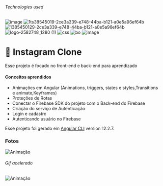 ###### Technologies used
![image](https://user-images.githubusercontent.com/81401104/138545019-2ce3a339-e748-44ba-b121-a0e5a96ef64b.png)
![1ts38545019-2ce3a339-e748-44ba-b121-a0e5a96ef64b](https://user-images.githubusercontent.com/81401104/138545211-cd3a5c81-95fe-4dc0-95f6-1d4765b7cca5.png)
![1385450129-2ce3a339-e748-44ba-b121-a0e5a96ef64b](https://user-images.githubusercontent.com/81401104/138545214-9c2a617c-684f-4cb6-8b5b-6984e9bbab47.png)
![logo-2582748_1280 (1)](https://user-images.githubusercontent.com/81401104/138545429-24c7e3f5-8cbb-4a5b-8cae-4c4d369cd628.png)
![css](https://user-images.githubusercontent.com/81401104/138545561-ad4a7f8c-7530-4ef8-970c-ec131fa1a796.png)
![bo](https://user-images.githubusercontent.com/81401104/138546885-a25f45a7-27ab-4963-85ae-01917a99cde1.png)
![image](https://user-images.githubusercontent.com/81401104/138546726-6af7b10c-4f04-45e1-a8f7-64b2f4b88d49.png)

# 🧬 Instagram Clone
Esse projeto é focado no front-end e back-end para aprendizado 
#### Conceitos aprendidos
* Animações em Angular (Animations, triggers, states e styles,Transitions e animate,Keyframes)
* Proteções de Rotas
* Conectar o Firebase SDK do projeto com o Back-end do Firebase
* Criação do serviço de Autenticação
* Login e cadastro
* Autenticando usuário no Firebase

Esse projeto foi gerado em [Angular CLI](https://github.com/angular/angular-cli) version 12.2.7.

### Fotos
![Animação](https://user-images.githubusercontent.com/81401104/138797049-ba1a6e53-ca87-4da1-8c6e-a50276988b47.gif)
###### Gif acelerado

![Animação](https://user-images.githubusercontent.com/81401104/138803349-06be07cd-b1ad-4887-814d-ba9fb4dba59b.gif)
